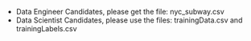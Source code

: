 - Data Engineer Candidates, please get the file: nyc_subway.csv
- Data Scientist Candidates, please use the files: trainingData.csv and trainingLabels.csv